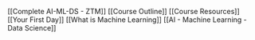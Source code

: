 [[Complete AI-ML-DS - ZTM]]
[[Course Outline]]
[[Course Resources]]
[[Your First Day]]
[[What is Machine Learning]]
[[AI - Machine Learning - Data Science]]

